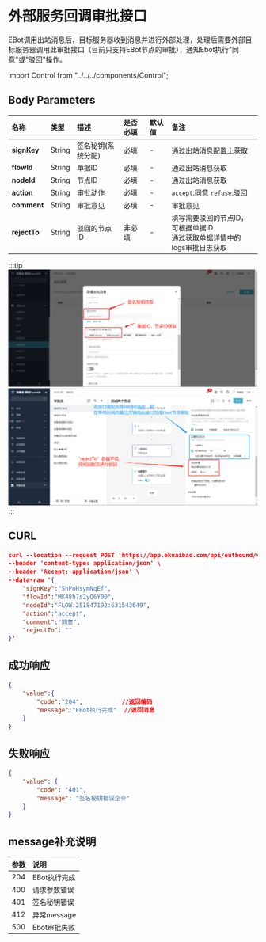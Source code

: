 # 外部服务回调审批接口
EBot调用出站消息后，目标服务器收到消息并进行外部处理，处理后需要外部目标服务器调用此审批接口（目前只支持EBot节点的审批），通知Ebot执行"同意"或"驳回"操作。

import Control from "../../../components/Control";

<Control
method="POST"
url="/api/outbound/v1/approval"
/>

## Body Parameters

| 名称 | 类型 | 描述 | 是否必填 | 默认值 | 备注 |
| :--- | :--- | :--- | :--- |:--- | :--- |
| **signKey**  | String | 签名秘钥(系统分配) | 必填  | - | 通过出站消息配置上获取 |
| **flowId**   | String | 单据ID	          | 必填  | - | 通过出站消息获取 |
| **nodeId**   | String | 节点ID	          | 必填  | - | 通过出站消息获取 |
| **action**   | String | 审批动作	      | 必填  | - | `accept`:同意 `refuse`:驳回 |
| **comment**  | String | 审批意见          | 必填  | - | 审批意见 |
| **rejectTo** | String | 驳回的节点ID      | 非必填 | - | 填写需要驳回的节点ID，可根据单据ID<br/>通过[获取单据详情](/docs/open-api/flows/get-forms-details)中的logs审批日志获取 |

:::tip
![image](images/出站参数获取.png)
![image](images/接口介绍.png)
:::

## CURL
```json
curl --location --request POST 'https://app.ekuaibao.com/api/outbound/v1/approval?accessToken=Un0bxmbZ0w8c00' \
--header 'content-type: application/json' \
--header 'Accept: application/json' \
--data-raw '{
    "signKey":"5hPoHsymNqEf",
    "flowId":"MK48h7s2yQ6Y00",
    "nodeId":"FLOW:251847192:631543649",
    "action":"accept",
    "comment":"同意",
    "rejectTo": ""
}'
```

## 成功响应
```json
{
	"value":{
        "code":"204",           //返回编码
        "message":"EBot执行完成"  //返回消息
    }
}
```

## 失败响应
```json
{
    "value": {
        "code": "401",
        "message": "签名秘钥错误企业"
    }
}
```

## message补充说明

| 参数 | 说明 |
|:--- |:--- |
| 204 | EBot执行完成 |
| 400 | 请求参数错误 |
| 401 | 签名秘钥错误 |
| 412 | 异常message |
| 500 | Ebot审批失败 |
















